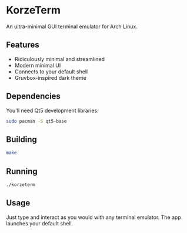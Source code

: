 # KorzeTerm

An ultra-minimal GUI terminal emulator for Arch Linux.

## Features

- Ridiculously minimal and streamlined
- Modern minimal UI
- Connects to your default shell
- Gruvbox-inspired dark theme

## Dependencies

You'll need Qt5 development libraries:

```bash
sudo pacman -S qt5-base
```

## Building

```bash
make
```

## Running

```bash
./korzeterm
```

## Usage

Just type and interact as you would with any terminal emulator. The app launches your default shell. 
